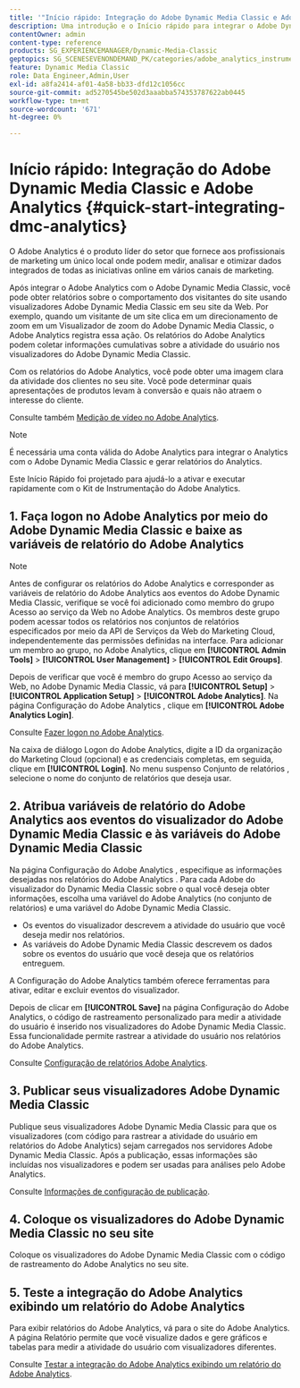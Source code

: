 ```yaml
---
title: '"Início rápido: Integração do Adobe Dynamic Media Classic e Adobe Analytics"'
description: Uma introdução e o Início rápido para integrar o Adobe Dynamic Media Classic e o Adobe Analytics, para ajudá-lo a ativar e executar rapidamente.
contentOwner: admin
content-type: reference
products: SG_EXPERIENCEMANAGER/Dynamic-Media-Classic
geptopics: SG_SCENESEVENONDEMAND_PK/categories/adobe_analytics_instrumentation_kit
feature: Dynamic Media Classic
role: Data Engineer,Admin,User
exl-id: a8fa2414-af01-4a58-bb33-dfd12c1056cc
source-git-commit: ad5270545be502d3aaabba574353787622ab0445
workflow-type: tm+mt
source-wordcount: '671'
ht-degree: 0%

---
```


# Início rápido: Integração do Adobe Dynamic Media Classic e Adobe Analytics {#quick-start-integrating-dmc-analytics}

O Adobe Analytics é o produto líder do setor que fornece aos profissionais de marketing um único local onde podem medir, analisar e otimizar dados integrados de todas as iniciativas online em vários canais de marketing.

Após integrar o Adobe Analytics com o Adobe Dynamic Media Classic, você pode obter relatórios sobre o comportamento dos visitantes do site usando visualizadores Adobe Dynamic Media Classic em seu site da Web. Por exemplo, quando um visitante de um site clica em um direcionamento de zoom em um Visualizador de zoom do Adobe Dynamic Media Classic, o Adobe Analytics registra essa ação. Os relatórios do Adobe Analytics podem coletar informações cumulativas sobre a atividade do usuário nos visualizadores do Adobe Dynamic Media Classic.

Com os relatórios do Adobe Analytics, você pode obter uma imagem clara da atividade dos clientes no seu site. Você pode determinar quais apresentações de produtos levam à conversão e quais não atraem o interesse do cliente.

Consulte também [Medição de vídeo no Adobe Analytics](https://experienceleague.adobe.com/docs/media-analytics/using/media-overview.html).

>[!NOTE]
>
>É necessária uma conta válida do Adobe Analytics para integrar o Analytics com o Adobe Dynamic Media Classic e gerar relatórios do Analytics.

Este Início Rápido foi projetado para ajudá-lo a ativar e executar rapidamente com o Kit de Instrumentação do Adobe Analytics.

## 1. Faça logon no Adobe Analytics por meio do Adobe Dynamic Media Classic e baixe as variáveis de relatório do Adobe Analytics

>[!NOTE]
>
>Antes de configurar os relatórios do Adobe Analytics e corresponder as variáveis de relatório do Adobe Analytics aos eventos do Adobe Dynamic Media Classic, verifique se você foi adicionado como membro do grupo Acesso ao serviço da Web no Adobe Analytics. Os membros deste grupo podem acessar todos os relatórios nos conjuntos de relatórios especificados por meio da API de Serviços da Web do Marketing Cloud, independentemente das permissões definidas na interface. Para adicionar um membro ao grupo, no Adobe Analytics, clique em **[!UICONTROL Admin Tools]** > **[!UICONTROL User Management]** > **[!UICONTROL Edit Groups]**.

Depois de verificar que você é membro do grupo Acesso ao serviço da Web, no Adobe Dynamic Media Classic, vá para **[!UICONTROL Setup]** > **[!UICONTROL Application Setup]** > **[!UICONTROL Adobe Analytics]**. Na página Configuração do Adobe Analytics , clique em **[!UICONTROL Adobe Analytics Login]**.

Consulte [Fazer logon no Adobe Analytics](log-analytics.md#log_in_to_adobe_analytics).

Na caixa de diálogo Logon do Adobe Analytics, digite a ID da organização do Marketing Cloud (opcional) e as credenciais completas, em seguida, clique em **[!UICONTROL Login]**. No menu suspenso Conjunto de relatórios , selecione o nome do conjunto de relatórios que deseja usar.

## 2. Atribua variáveis de relatório do Adobe Analytics aos eventos do visualizador do Adobe Dynamic Media Classic e às variáveis do Adobe Dynamic Media Classic

Na página Configuração do Adobe Analytics , especifique as informações desejadas nos relatórios do Adobe Analytics . Para cada Adobe do visualizador do Dynamic Media Classic sobre o qual você deseja obter informações, escolha uma variável do Adobe Analytics (no conjunto de relatórios) e uma variável do Adobe Dynamic Media Classic.

* Os eventos do visualizador descrevem a atividade do usuário que você deseja medir nos relatórios.
* As variáveis do Adobe Dynamic Media Classic descrevem os dados sobre os eventos do usuário que você deseja que os relatórios entreguem.

A Configuração do Adobe Analytics também oferece ferramentas para ativar, editar e excluir eventos do visualizador.

Depois de clicar em **[!UICONTROL Save]** na página Configuração do Adobe Analytics, o código de rastreamento personalizado para medir a atividade do usuário é inserido nos visualizadores do Adobe Dynamic Media Classic. Essa funcionalidade permite rastrear a atividade do usuário nos relatórios do Adobe Analytics.

Consulte [Configuração de relatórios Adobe Analytics](configuring-analytics-reports.md#configuring_adobe_analytics_reports).

## 3. Publicar seus visualizadores Adobe Dynamic Media Classic

Publique seus visualizadores Adobe Dynamic Media Classic para que os visualizadores (com código para rastrear a atividade do usuário em relatórios do Adobe Analytics) sejam carregados nos servidores Adobe Dynamic Media Classic. Após a publicação, essas informações são incluídas nos visualizadores e podem ser usadas para análises pelo Adobe Analytics.

Consulte [Informações de configuração de publicação](publishing-analytics-configuration-information.md#publishing_adobe_analytics_configuration_information).

## 4. Coloque os visualizadores do Adobe Dynamic Media Classic no seu site

Coloque os visualizadores do Adobe Dynamic Media Classic com o código de rastreamento do Adobe Analytics no seu site.

## 5. Teste a integração do Adobe Analytics exibindo um relatório do Adobe Analytics

Para exibir relatórios do Adobe Analytics, vá para o site do Adobe Analytics. A página Relatório permite que você visualize dados e gere gráficos e tabelas para medir a atividade do usuário com visualizadores diferentes.

Consulte [Testar a integração do Adobe Analytics exibindo um relatório do Adobe Analytics](testing-integration-viewing-analytics-report.md#testing_the_integration_by_viewing_an_adobe_analytics_report).
